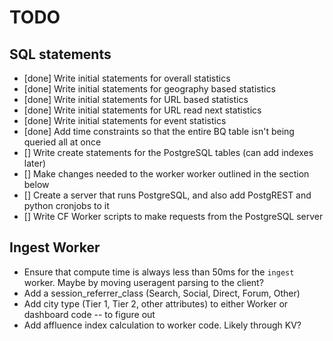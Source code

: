 # TODO
## SQL statements
- [done] Write initial statements for overall statistics
- [done] Write initial statements for geography based statistics
- [done] Write initial statements for URL based statistics
- [done] Write initial statements for URL read next statistics
- [done] Write initial statements for event statistics
- [done] Add time constraints so that the entire BQ table isn't being queried all at once
- [] Write create statements for the PostgreSQL tables (can add indexes later)
- [] Make changes needed to the worker worker outlined in the section below
- [] Create a server that runs PostgreSQL, and also add PostgREST and python cronjobs to it
- [] Write CF Worker scripts to make requests from the PostgreSQL server

## Ingest Worker
- Ensure that compute time is always less than 50ms for the `ingest` worker. Maybe by moving useragent parsing to the client?
- Add a session_referrer_class (Search, Social, Direct, Forum, Other)
- Add city type (Tier 1, Tier 2, other attributes) to either Worker or dashboard code -- to figure out
- Add affluence index calculation to worker code. Likely through KV?